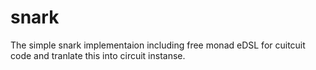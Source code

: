 # snark
The simple snark implementaion including free monad eDSL for 
cuitcuit code and tranlate this into circuit instanse.
